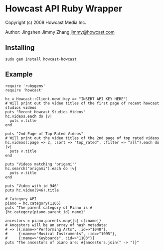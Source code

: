 # Howcast API Ruby Wrapper

Copyright (c) 2008 Howcast Media Inc.

Author: Jingshen Jimmy Zhang <jimmy@howcast.com>

## Installing
	
    sudo gem install howcast-howcast
  
## Example

    require 'rubygems'
    require 'howcast'

    hc = Howcast::Client.new(:key => "INSERT API KEY HERE")
    # Will print out the video titles of the first page of recent howcast studios videos
    puts "Recent Howcast Studios Videos"
    hc.videos.each do |v|
      puts v.title
    end

    puts "2nd Page of Top Rated Videos"
    # Will print out the video titles of the 2nd page of top rated videos
    hc.videos(:page => 2, :sort => "top_rated", :filter => "all").each do |v|
      puts v.title
    end

    puts "Videos matching 'origami'"
    hc.search("origami").each do |v|
      puts v.title
    end

    puts "Video with id 946"
    puts hc.video(946).title
  
    # Category API
    piano = hc.category(1105)
    puts "The parent category of Piano is #{hc.category(piano.parent_id).name}"
  
    ancestors = piano.parents.map{|c| c[:name]}
    # Ancestors will be an array of hash metadata: 
    # => [{:name=>"Performing Arts", :id=>"1048"}, 
    #     {:name=>"Musical Instruments", :id=>"1095"}, 
    #     {:name=>"Keyboards", :id=>"1103"}]
    puts "The ancestors of piano are: #{ancestors.join(" -> ")}"